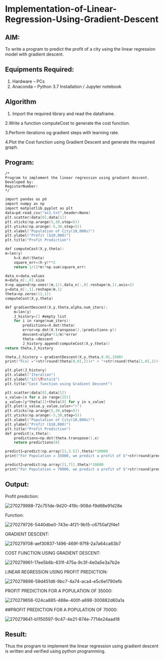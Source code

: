 # Implementation-of-Linear-Regression-Using-Gradient-Descent

## AIM:
To write a program to predict the profit of a city using the linear regression model with gradient descent.

## Equipments Required:
1. Hardware – PCs
2. Anaconda – Python 3.7 Installation / Jupyter notebook

## Algorithm
1. Import the required library and read the dataframe.

2.Write a function computeCost to generate the cost function.

3.Perform iterations og gradient steps with learning rate.

4.Plot the Cost function using Gradient Descent and generate the required graph.

## Program:
```
/*
Program to implement the linear regression using gradient descent.
Developed by: 
RegisterNumber:  
*/
```
```C
import pandas as pd
import numpy as np
import matplotlib.pyplot as plt
data=pd.read_csv("ex1.txt",header=None)
plt.scatter(data[0],data[1])
plt.xticks(np.arange(5,30,step=5))
plt.yticks(np.arange(-5,30,step=5))
plt.xlabel("Population of City(10,000s)")
plt.ylabel("Profit ($10,000)")
plt.title("Profit Prediction")

def computeCost(X,y,theta):
m=len(y) 
    h=X.dot(theta) 
    square_err=(h-y)**2
    return 1/(2*m)*np.sum(square_err) 

data_n=data.values
m=data_n[:,0].size
X=np.append(np.ones((m,1)),data_n[:,0].reshape(m,1),axis=1)
y=data_n[:,1].reshape(m,1)
theta=np.zeros((2,1))
computeCost(X,y,theta) 

def gradientDescent(X,y,theta,alpha,num_iters):
    m=len(y)
    J_history=[] #empty list
    for i in range(num_iters):
        predictions=X.dot(theta)
        error=np.dot(X.transpose(),(predictions-y))
        descent=alpha*(1/m)*error
        theta-=descent
        J_history.append(computeCost(X,y,theta))
return theta,J_history

theta,J_history = gradientDescent(X,y,theta,0.01,1500)
print("h(x) ="+str(round(theta[0,0],2))+" + "+str(round(theta[1,0],2))+"x1")

plt.plot(J_history)
plt.xlabel("Iteration")
plt.ylabel("$J(\Theta)$")
plt.title("Cost function using Gradient Descent")

plt.scatter(data[0],data[1])
x_value=[x for x in range(25)]
y_value=[y*theta[1]+theta[0] for y in x_value]
plt.plot(x_value,y_value,color="r")
plt.xticks(np.arange(5,30,step=5))
plt.yticks(np.arange(-5,30,step=5))
plt.xlabel("Population of City(10,000s)")
plt.ylabel("Profit ($10,000)")
plt.title("Profit Prediction")
def predict(x,theta):
    predictions=np.dot(theta.transpose(),x)
    return predictions[0]

predict1=predict(np.array([1,3.5]),theta)*10000
print("For Population = 35000, we predict a profit of $"+str(round(predict1,0)))

predict2=predict(np.array([1,7]),theta)*10000
print("For Population = 70000, we predict a profit of $"+str(round(predict2,0)))

```

## Output:
Profit prediction:

![270279988-72c751de-9d20-419c-908d-f9d68e91d28e](https://github.com/ameeshajeffi/Implementation-of-Linear-Regression-Using-Gradient-Descent/assets/150773598/ca0f8bdb-b411-4348-837a-12140a2e4e14)

Function:

![270279726-5440dbe0-743e-4f21-9b15-c6750af2f4e1](https://github.com/ameeshajeffi/Implementation-of-Linear-Regression-Using-Gradient-Descent/assets/150773598/d0ec018e-4773-48ec-a940-a4d1b99741ac)

GRADIENT DESCENT:

![270279708-aef30837-1496-469f-97f8-2a7a64ca63b7](https://github.com/ameeshajeffi/Implementation-of-Linear-Regression-Using-Gradient-Descent/assets/150773598/96ee460d-1c4a-4095-8537-2d167ccf49df)

COST FUNCTION USING GRADIENT DESCENT:

![270279961-17ee5b6b-631f-475a-9c3f-4e0a5e3a7b2e](https://github.com/ameeshajeffi/Implementation-of-Linear-Regression-Using-Gradient-Descent/assets/150773598/e7487271-6286-4d9c-bab6-2053803af9dc)

LINEAR REGRESSION USING PROFIT PREDICTION:

![270279896-59d451d6-9bc7-4a74-aca4-e5c6e1790efb](https://github.com/ameeshajeffi/Implementation-of-Linear-Regression-Using-Gradient-Descent/assets/150773598/fc638062-13e0-4fa9-b3d6-1390b47df16b)

PROFIT PREDICTION FOR A POPULATION OF 35000:

![270279656-024ca885-488e-400f-a698-300882d60a1a](https://github.com/ameeshajeffi/Implementation-of-Linear-Regression-Using-Gradient-Descent/assets/150773598/6502bfc8-9c8f-46fc-bf5b-2832b880982e)

##PROFIT PREDICTION FOR A POPULATION OF 70000:

![270279641-b1150597-9c47-4e21-874e-7714e24aad18](https://github.com/ameeshajeffi/Implementation-of-Linear-Regression-Using-Gradient-Descent/assets/150773598/0e82f0bb-c2da-44d6-9c06-ab7b1994de8f)

## Result:
Thus the program to implement the linear regression using gradient descent is written and verified using python programming.
